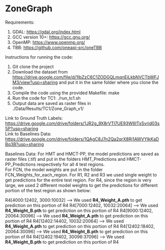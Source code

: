 # ZoneGraph

Requirements:
1. GDAL: https://gdal.org/index.html
2. GCC version 10+:  https://gcc.gnu.org/
3. OpenMP: https://www.openmp.org/
4. TBB: https://github.com/oneapi-src/oneTBB

Instructions for running the code:

1. Git clone the project
2. Download the dataset from https://drive.google.com/file/d/1IbZzC6C1ZODGQLmqnEiLkbNVCTbWFJM3/view?usp=sharing and put it in the same folder where you clone the code.
3. Compile the code using the provided Makefile: make
4. Run the code for TC1: ./run_tc1.sh
5. Output data are saved as raster files in ./Data/Results/TC1/Zone_Graph_v1/

Link to Ground Truth Labels: https://drive.google.com/drive/folders/1JR2g_9X8rVTl7UE93W6ITxSvrid03s5P?usp=sharing  
Link to Baselines Data: https://drive.google.com/drive/folders/1QAgC8J7n2Qa2qrX8Rj1AWVYlkKaDBq3B?usp=sharing  

Baselines Data:
For HMT and HMCT-PP, the model predictions are saved as raster files (.tif) and put in the folders HMT_Predictions and HMCT-PP_Predictions respectively for all 4 test regions.  
For FCN, the model weights are put in the folder FCN_Weights_for_each_region. For R1, R2 and R3 we used single weight to get predictions for the entire test region. For R4, since the region is very large, we used 2 different model weights to get the predictions for different portion of the test region as shown below:

R4[4000:12402, 3000:10032] --> We used **R4_Weight_A.pth** to get prediction on this portion of R4
R4[7000:12402, 10032:20064] --> We used **R4_Weight_B.pth** to get prediction on this portion of R4
R4[9000:12402, 20064:30096] --> We used **R4_Weight_A.pth** to get prediction on this portion of R4
R4[12402:14402, 10032:20064] --> We used **R4_Weight_A.pth** to get prediction on this portion of R4
R4[12402:18402, 20064:30096] --> We used **R4_Weight_B.pth** to get prediction on this portion of R4
R4[12402:19402, 30096:37096] --> We used **R4_Weight_B.pth** to get prediction on this portion of R4
